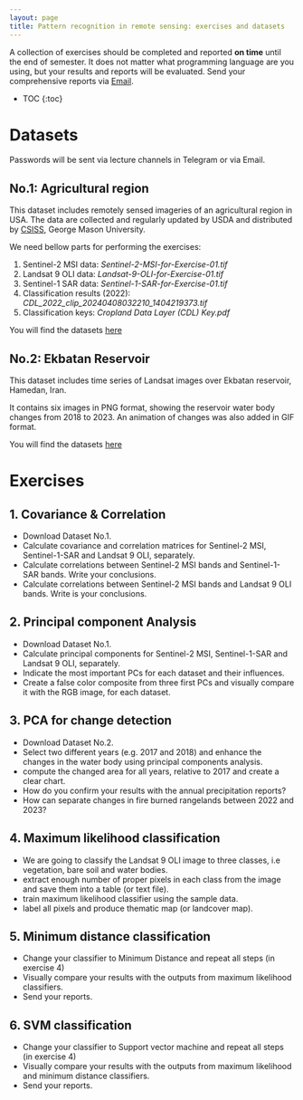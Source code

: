 ```yaml
---
layout: page
title: Pattern recognition in remote sensing: exercises and datasets
---
```


A collection of exercises should be completed and reported **on time** until the end of semester. 
It does not matter what programming language are you using, but your results and reports will be evaluated.
Send your comprehensive reports via [Email](mailto:torabzadeh@basu.ac.ir).

* TOC
{:toc}

# Datasets
Passwords will be sent via lecture channels in Telegram or via Email.

## No.1: Agricultural region
This dataset includes remotely sensed imageries of an agricultural region in USA. The data are collected and regularly updated by USDA and distributed by [CSISS](https://nassgeodata.gmu.edu/CropScape/), George Mason University.

We need bellow parts for performing the exercises: 
1. Sentinel-2 MSI data: *Sentinel-2-MSI-for-Exercise-01.tif*
2. Landsat 9 OLI data: *Landsat-9-OLI-for-Exercise-01.tif*
3. Sentinel-1 SAR data: *Sentinel-1-SAR-for-Exercise-01.tif*
4. Classification results (2022): *CDL_2022_clip_20240408032210_1404219373.tif*
5. Classification keys: *Cropland Data Layer (CDL) Key.pdf*

You will find the datasets [here](https://mega.nz/file/NSNABJoR#YMxuvs6zjOB3XbCY5vqHds4L8krx-EWnsvYCvPe728w)

## No.2: Ekbatan Reservoir
This dataset includes time series of Landsat images over Ekbatan reservoir, Hamedan, Iran. 

It contains six images in PNG format, showing the reservoir water body changes from 2018 to 2023. An animation of changes was also added in GIF format.  

You will find the datasets [here](https://mega.nz/file/dD1SGQzB#hCq-Uit-zSs_13iXcNm438eAtxzqVxZrZ_EzOLZQInA)

# Exercises
## 1. Covariance & Correlation

- Download Dataset No.1.
- Calculate covariance and correlation matrices for Sentinel-2 MSI, Sentinel-1-SAR and Landsat 9 OLI, separately.
- Calculate correlations between Sentinel-2 MSI bands and Sentinel-1-SAR bands. Write your conclusions.
- Calculate correlations between Sentinel-2 MSI bands and Landsat 9 OLI bands. Write is your conclusions.

## 2. Principal component Analysis

- Download Dataset No.1.
- Calculate principal components for Sentinel-2 MSI, Sentinel-1-SAR and Landsat 9 OLI, separately.
- Indicate the most important PCs for each dataset and their influences.
- Create a false color composite from three first PCs and visually compare it with the RGB image, for each dataset.

## 3. PCA for change detection

- Download Dataset No.2.
- Select two different years (e.g. 2017 and 2018) and enhance the changes in the water body using principal components analysis.
- compute the changed area for all years, relative to 2017 and create a clear chart.
- How do you confirm your results with the annual precipitation reports?
- How can separate changes in fire burned rangelands between 2022 and 2023?

## 4. Maximum likelihood classification

- We are going to classify the Landsat 9 OLI image to three classes, i.e vegetation, bare soil and water bodies.
- extract enough number of proper pixels in each class from the image and save them into a table (or text file).
- train maximum likelihood classifier using the sample data.
- label all pixels and produce thematic map (or landcover map).

## 5. Minimum distance classification

- Change your classifier to Minimum Distance and repeat all steps (in exercise 4)
- Visually compare your results with the outputs from maximum likelihood classifiers.
- Send your reports.

## 6. SVM classification

- Change your classifier to Support vector machine and repeat all steps (in exercise 4)
- Visually compare your results with the outputs from maximum likelihood and minimum distance classifiers.
- Send your reports.

